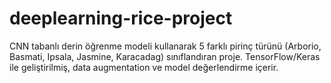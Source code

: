 # deeplearning-rice-project
CNN tabanlı derin öğrenme modeli kullanarak 5 farklı pirinç türünü  (Arborio, Basmati, Ipsala, Jasmine, Karacadag) sınıflandıran proje. TensorFlow/Keras ile geliştirilmiş, data augmentation ve model değerlendirme içerir.
